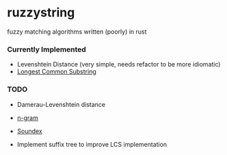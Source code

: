 # ruzzystring
fuzzy matching algorithms written (poorly) in rust

### Currently Implemented

* Levenshtein Distance (very simple, needs refactor to be more idiomatic)
* [Longest Common Substring](https://en.wikipedia.org/wiki/Longest_common_substring_problem)

### TODO

* Damerau-Levenshtein distance
* [n-gram](https://bytes.com/topic/access/insights/910886-ngram-approximate-string-matching)
* [Soundex](https://en.wikipedia.org/wiki/Soundex)

* Implement suffix tree to improve LCS implementation
